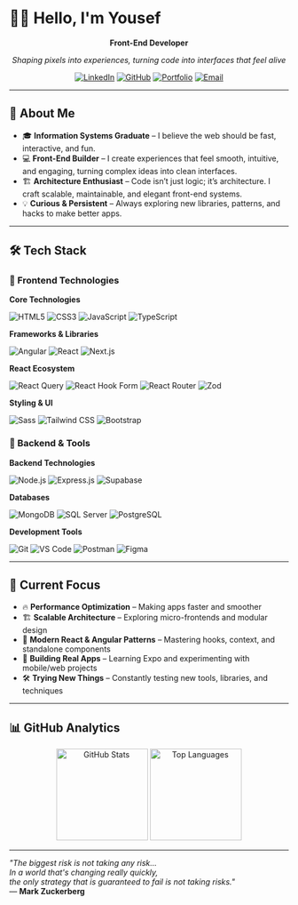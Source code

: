 # 👋🏻 Hello, I'm Yousef

<div align="center">
  
  **Front-End Developer**
  
  *Shaping pixels into experiences, turning code into interfaces that feel alive*
  
  [![LinkedIn](https://img.shields.io/badge/-LinkedIn-0077B5?style=for-the-badge&logo=linkedin&logoColor=white)](https://www.linkedin.com/in/iyousefibrahim)
  [![GitHub](https://img.shields.io/badge/-GitHub-181717?style=for-the-badge&logo=github&logoColor=white)](https://github.com/iyousefibrahim)
  [![Portfolio](https://img.shields.io/badge/Portfolio-FF5722?style=for-the-badge&logo=todoist&logoColor=white)](#)
  [![Email](https://img.shields.io/badge/Email-D14836?style=for-the-badge&logo=gmail&logoColor=white)](yousefibrahim9@outlook.com)
  
</div>

---
## 🚀 About Me

- 🎓 **Information Systems Graduate** – I believe the web should be fast, interactive, and fun.  
- 💻 **Front-End Builder** – I create experiences that feel smooth, intuitive, and engaging, turning complex ideas into clean interfaces.  
- 🏗️ **Architecture Enthusiast** – Code isn’t just logic; it’s architecture. I craft scalable, maintainable, and elegant front-end systems.  
- 💡 **Curious & Persistent** – Always exploring new libraries, patterns, and hacks to make better apps.

---

## 🛠️ Tech Stack

### 🎨 Frontend Technologies
<div align="left">
  
  **Core Technologies**
  
  ![HTML5](https://img.shields.io/badge/HTML5-E34F26?style=for-the-badge&logo=html5&logoColor=white)
  ![CSS3](https://img.shields.io/badge/CSS3-1572B6?style=for-the-badge&logo=css3&logoColor=white)
  ![JavaScript](https://img.shields.io/badge/JavaScript-F7DF1E?style=for-the-badge&logo=javascript&logoColor=black)
  ![TypeScript](https://img.shields.io/badge/TypeScript-007ACC?style=for-the-badge&logo=typescript&logoColor=white)
  
  **Frameworks & Libraries**
  
  ![Angular](https://img.shields.io/badge/Angular-DD0031?style=for-the-badge&logo=angular&logoColor=white)
  ![React](https://img.shields.io/badge/React-20232A?style=for-the-badge&logo=react&logoColor=61DAFB)
  ![Next.js](https://img.shields.io/badge/Next.js-000000?style=for-the-badge&logo=next.js&logoColor=white)
  
  **React Ecosystem**
  
  ![React Query](https://img.shields.io/badge/React_Query-FF4154?style=for-the-badge&logo=react-query&logoColor=white)
  ![React Hook Form](https://img.shields.io/badge/React_Hook_Form-EC5990?style=for-the-badge&logo=reacthookform&logoColor=white)
  ![React Router](https://img.shields.io/badge/React_Router-CA4245?style=for-the-badge&logo=react-router&logoColor=white)
  ![Zod](https://img.shields.io/badge/Zod-3E67B1?style=for-the-badge&logo=zod&logoColor=white)
  
  **Styling & UI**
  
  ![Sass](https://img.shields.io/badge/SASS-hotpink.svg?style=for-the-badge&logo=SASS&logoColor=white)
  ![Tailwind CSS](https://img.shields.io/badge/Tailwind_CSS-38B2AC?style=for-the-badge&logo=tailwind-css&logoColor=white)
  ![Bootstrap](https://img.shields.io/badge/Bootstrap-563D7C?style=for-the-badge&logo=bootstrap&logoColor=white)
  
</div>

### 🔧 Backend & Tools
<div align="left">
  
  **Backend Technologies**
  
  ![Node.js](https://img.shields.io/badge/Node.js-43853D?style=for-the-badge&logo=node.js&logoColor=white)
  ![Express.js](https://img.shields.io/badge/Express.js-404D59?style=for-the-badge&logo=express&logoColor=white)
  ![Supabase](https://img.shields.io/badge/Supabase-3ECF8E?style=for-the-badge&logo=supabase&logoColor=white)
  
  **Databases**
  
  ![MongoDB](https://img.shields.io/badge/MongoDB-4EA94B?style=for-the-badge&logo=mongodb&logoColor=white)
  ![SQL Server](https://img.shields.io/badge/Microsoft_SQL_Server-CC2927?style=for-the-badge&logo=microsoft-sql-server&logoColor=white)
  ![PostgreSQL](https://img.shields.io/badge/PostgreSQL-316192?style=for-the-badge&logo=postgresql&logoColor=white)
  
  **Development Tools**
  
  ![Git](https://img.shields.io/badge/Git-F05032?style=for-the-badge&logo=git&logoColor=white)
  ![VS Code](https://img.shields.io/badge/VS_Code-0078d4?style=for-the-badge&logo=visual-studio-code&logoColor=white)
  ![Postman](https://img.shields.io/badge/Postman-FF6C37?style=for-the-badge&logo=postman&logoColor=white)
  ![Figma](https://img.shields.io/badge/Figma-F24E1E?style=for-the-badge&logo=figma&logoColor=white)
  
</div>

---

## 🎯 Current Focus

- 🔥 **Performance Optimization** – Making apps faster and smoother  
- 🏗️ **Scalable Architecture** – Exploring micro-frontends and modular design  
- 🚀 **Modern React & Angular Patterns** – Mastering hooks, context, and standalone components  
- 📱 **Building Real Apps** – Learning Expo and experimenting with mobile/web projects  
- 🛠️ **Trying New Things** – Constantly testing new tools, libraries, and techniques  

---

## 📊 GitHub Analytics

<div align="center">
  <img src="https://github-readme-stats.vercel.app/api?username=iyousefibrahim&show_icons=true&theme=radical&hide_border=true&include_all_commits=true&count_private=true" alt="GitHub Stats" height="165"/>
  <img src="https://github-readme-stats.vercel.app/api/top-langs/?username=iyousefibrahim&layout=compact&theme=radical&hide_border=true&langs_count=8" alt="Top Languages" height="165"/>
</div>

---


  
*"The biggest risk is not taking any risk...*  
*In a world that's changing really quickly,*  
*the only strategy that is guaranteed to fail is not taking risks."*  
— **Mark Zuckerberg**
  
</div>
